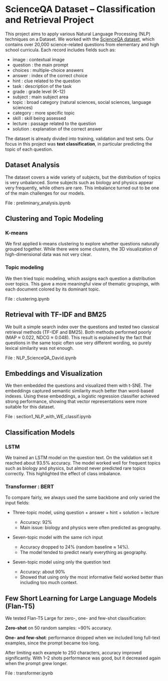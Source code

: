 # ScienceQA Dataset – Classification and Retrieval Project
This project aims to apply various Natural Language Processing (NLP) techniques on a Dataset.
We worked with the [ScienceQA dataset](https://huggingface.co/datasets/derek-thomas/ScienceQA), which contains over 20,000 science-related questions from elementary and high school curricula. Each record includes fields such as:
- image : contextual image
- question : the main prompt
- choices : multiple-choice answers
- answer : index of the correct choice
- hint : clue related to the question
- task : description of the task
- grade : grade level (K–12)
- subject : main subject area
- topic : broad category (natural sciences, social sciences, language sciences)
- category : more specific topic
- skill : skill being assessed
- lecture : passage related to the question
- solution : explanation of the correct answer

The dataset is already divided into training, validation and test sets. Our focus in this project was **text classification**, in particular predicting the topic of each question.

## Dataset Analysis

The dataset covers a wide variety of subjects, but the distribution of topics is very unbalanced. Some subjects such as biology and physics appear very frequently, while others are rare. This imbalance turned out to be one of the main challenges for our models. 

File : preliminary_analysis.ipynb

## Clustering and Topic Modeling 
### K-means
We first applied k-means clustering to explore whether questions naturally grouped together. While there were some clusters, the 3D visualization of high-dimensional data was not very clear.
### Topic modeling
We then tried topic modeling, which assigns each question a distribution over topics. This gave a more meaningful view of thematic groupings, with each document colored by its dominant topic.

File : clustering.ipynb

## Retrieval with TF-IDF and BM25

We built a simple search index over the questions and tested two classical retrieval methods (TF-IDF and BM25).
Both methods performed poorly (MAP ≈ 0.022, NDCG ≈ 0.048). This result is explained by the fact that questions in the same topic often use very different wording, so purely lexical similarity was not enough.

File : NLP_ScienceQA_David.ipynb

## Embeddings and Visualization

We then embedded the questions and visualized them with t-SNE. The embeddings captured semantic similarity much better than word-based indexes. Using these embeddings, a logistic regression classifier achieved strong performance, showing that vector representations were more suitable for this dataset.

File : section1_NLP_with_WE_classif.ipynb

## Classification Models
### LSTM

We trained an LSTM model on the question text. On the validation set it reached about 93.5% accuracy. The model worked well for frequent topics such as biology and physics, but almost never predicted rare topics correctly. This highlighted the effect of class imbalance.

### Transformer : BERT

To compare fairly, we always used the same backbone and only varied the input fields:

- Three-topic model, using question + answer + hint + solution + lecture
  - Accuracy: 92%
  - Main issue: biology and physics were often predicted as geography.

- Seven-topic model with the same rich input
  - Accuracy dropped to 24% (random baseline ≈ 14%).
  - The model tended to predict nearly everything as geography.

- Seven-topic model using only the question text
  - Accuracy: about 90%
  - Showed that using only the most informative field worked better than including too much context.

## Few Short Learning for Large Language Models (Flan-T5) 

We tested Flan-T5 Large for zero-, one- and few-shot classification:

**Zero-shot** on 50 random samples: ~90% accuracy.

**One- and few-shot**: performance dropped when we included long full-text examples, since the prompt became too long.

After limiting each example to 250 characters, accuracy improved significantly. With 1–2 shots performance was good, but it decreased again when the prompt grew longer.

File : transformer.ipynb

